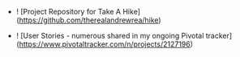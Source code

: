* ! [Project Repository for Take A Hike]
(https://github.com/therealandrewrea/hike)

* ! [User Stories - numerous shared in my ongoing Pivotal tracker]
(https://www.pivotaltracker.com/n/projects/2127196)
